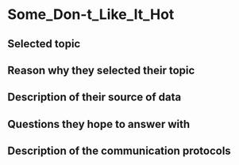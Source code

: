 # Some_Don-t_Like_It_Hot

## Selected topic 
 
## Reason why they selected their topic 

## Description of their source of data 

## Questions they hope to answer with

##  Description of the communication protocols 
